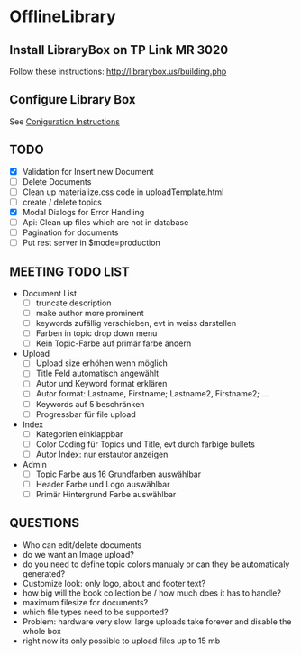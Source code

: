 # OfflineLibrary

## Install LibraryBox on TP Link MR 3020

Follow these instructions: <http://librarybox.us/building.php>

## Configure Library Box

See [Coniguration Instructions](docs/configure.md)

## TODO

* [x] Validation for Insert new Document
* [ ] Delete Documents 
* [ ] Clean up materialize.css code in uploadTemplate.html
* [ ] create / delete topics
* [x] Modal Dialogs for Error Handling
* [ ] Api: Clean up files which are not in database
* [ ] Pagination for documents
* [ ] Put rest server in $mode=production

## MEETING TODO LIST

* Document List
    * [ ] truncate description
    * [ ] make author more prominent
    * [ ] keywords zufällig verschieben, evt in weiss darstellen
    * [ ] Farben in topic drop down menu
    * [ ] Kein Topic-Farbe auf primär farbe ändern
* Upload
    * [ ] Upload size erhöhen wenn möglich 
    * [ ] Title Feld automatisch angewählt
    * [ ] Autor und Keyword format erklären
    * [ ] Autor format: Lastname, Firstname; Lastname2, Firstname2; ...
    * [ ] Keywords auf 5 beschränken
    * [ ] Progressbar für file upload
* Index
    * [ ] Kategorien einklappbar
    * [ ] Color Coding für Topics und Title, evt durch farbige bullets
    * [ ] Autor Index: nur erstautor anzeigen
* Admin
    * [ ] Topic Farbe aus 16 Grundfarben auswählbar
    * [ ] Header Farbe und Logo auswählbar
    * [ ] Primär Hintergrund Farbe auswählbar 

## QUESTIONS

* Who can edit/delete documents
* do we want an Image upload?
* do you need to define topic colors manualy or can they be automaticaly generated?
* Customize look: only logo, about and footer text?
* how big will the book collection be / how much does it has to handle?
* maximum filesize for documents?
* which file types need to be supported?
* Problem: hardware very slow. large uploads take forever and disable the whole box
* right now its only possible to upload files up to 15 mb